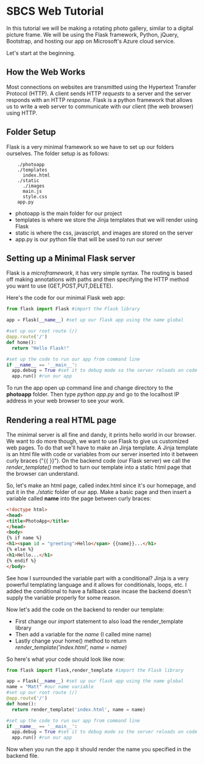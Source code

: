 # SBCS Web Tutorial

 In this tutorial we will be making a rotating photo gallery, similar to a digital picture frame.  We will be using the Flask framework, Python, jQuery, Bootstrap, and hosting our app on Microsoft's Azure cloud service.  

 Let's start at the beginning.

## How the Web Works
 Most connections on websites are transmitted using the Hypertext Transfer Protocol (HTTP). A    client sends HTTP *requests* to a server and the server responds with an HTTP *response*.  Flask is a python framework that allows us to write a web server to communicate with our client (the web browser) using HTTP.

## Folder Setup
 Flask is a very minimal framework so we have to set up our folders ourselves.
The folder setup is as follows:

        ./photoapp
        ./templates
          index.html
        ./static
          ./images
          main.js
          style.css
        app.py

- photoapp is the main folder for our project
- templates is where we store the Jinja templates that we will render using Flask
- static is where the css, javascript, and images are stored on the server
- app.py is our python file that will be used to run our server

## Setting up a Minimal Flask server
Flask is a *microframework*, it has very simple syntax.  The routing is based off making annotations with paths and then specifying the HTTP method you want to use (GET,POST,PUT,DELETE).

Here's the code for our minimal Flask web app:

```python
from flask import Flask #import the Flask library

app = Flask(__name__) #set up our flask app using the name global

#set up our root route (/)
@app.route('/')
def home():
  return "Hello Flask!"

#set up the code to run our app from command line
if __name__ == '__main__':
  app.debug = True #set it to debug mode so the server reloads on code updates
  app.run() #run our app

```

To run the app open up command line and change directory to the **photoapp** folder.  Then type *python app.py* and go to the localhost IP address in your web browser to see your work.  

## Rendering a real HTML page
The minimal server is all fine and dandy, it prints hello world in our browser.  We want to do more though, we want to use Flask to give us customized web pages.  To do that we'll have to make an Jinja template.  A Jinja template is an html file with code or variables from our server inserted into it between curly braces ("{{ }}").  On the backend code (our Flask server) we call the *render_template()* method to turn our template into a static html page that the browser can understand.

So, let's make an html page, called index.html since it's our homepage, and put it in the *./static* folder of our app.  Make a basic page and then insert a variable called **name** into the page between curly braces:

```html
<!doctype html>
<head>
<title>PhotoApp</title>
</head>
<body>
{% if name %}
<h1><span id = "greeting">Hello</span> {{name}}...</h1>
{% else %}
<h1>Hello...</h1>
{% endif %}
</body>
```

See how I surrounded the variable part with a conditional?  Jinja is a very powerful templating language and it allows for conditionals, loops, etc.  I added the conditional to have a fallback case incase the backend doesn't supply the variable properly for some reason.

Now let's add the code on the backend to render our template:

- First change our *import* statement to also load the render_template library
- Then add a variable for the *name* (I called mine name)
- Lastly change your home() method to return *render_template('index.html', name = name)*

So here's what your code should look like now:

```python
from flask import Flask,render_template #import the Flask library

app = Flask(__name__) #set up our flask app using the name global
name = "Matt" #our name variable
#set up our root route (/)
@app.route('/')
def home():
  return render_template('index.html', name = name)

#set up the code to run our app from command line
if __name__ == '__main__':
  app.debug = True #set it to debug mode so the server reloads on code updates
  app.run() #run our app
```

Now when you run the app it should render the name you specified in the backend file.
